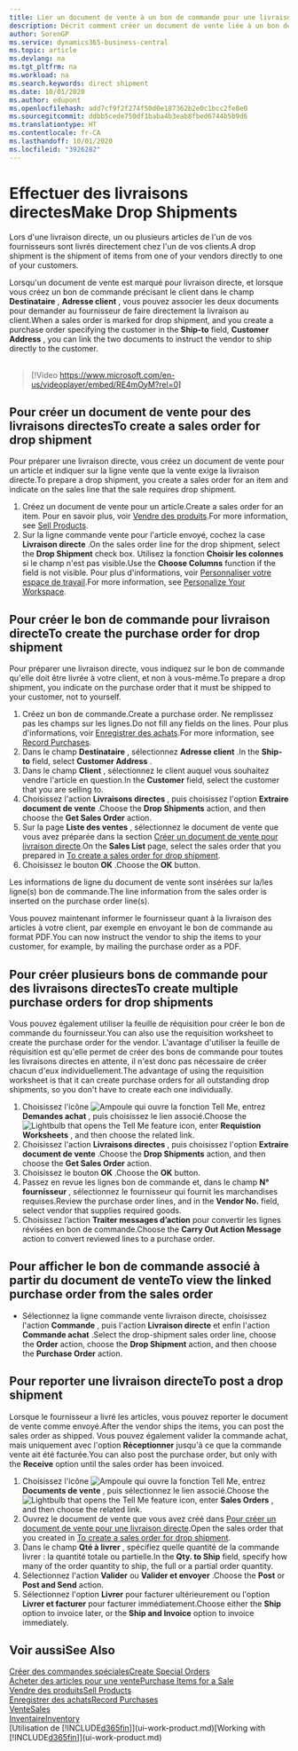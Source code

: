 ```yaml
---
title: Lier un document de vente à un bon de commande pour une livraison directe | Microsoft Docs
description: Décrit comment créer un document de vente liée à un bon de commande pour permettre la livraison directe du fournisseur au client.
author: SorenGP
ms.service: dynamics365-business-central
ms.topic: article
ms.devlang: na
ms.tgt_pltfrm: na
ms.workload: na
ms.search.keywords: direct shipment
ms.date: 10/01/2020
ms.author: edupont
ms.openlocfilehash: add7cf9f2f274f50d0e187362b2e0c1bcc2fe8e0
ms.sourcegitcommit: ddbb5cede750df1baba4b3eab8fbed6744b5b9d6
ms.translationtype: HT
ms.contentlocale: fr-CA
ms.lasthandoff: 10/01/2020
ms.locfileid: "3926282"
---
```

# <a name="make-drop-shipments"></a><span data-ttu-id="fce3a-103">Effectuer des livraisons directes</span><span class="sxs-lookup"><span data-stu-id="fce3a-103">Make Drop Shipments</span></span>

<span data-ttu-id="fce3a-104">Lors d'une livraison directe, un ou plusieurs articles de l'un de vos fournisseurs sont livrés directement chez l'un de vos clients.</span><span class="sxs-lookup"><span data-stu-id="fce3a-104">A drop shipment is the shipment of items from one of your vendors directly to one of your customers.</span></span>

<span data-ttu-id="fce3a-105">Lorsqu'un document de vente est marqué pour livraison directe, et lorsque vous créez un bon de commande précisant le client dans le champ **Destinataire** , **Adresse client** , vous pouvez associer les deux documents pour demander au fournisseur de faire directement la livraison au client.</span><span class="sxs-lookup"><span data-stu-id="fce3a-105">When a sales order is marked for drop shipment, and you create a purchase order specifying the customer in the **Ship-to** field, **Customer Address** , you can link the two documents to instruct the vendor to ship directly to the customer.</span></span>
<br><br>  
  
> [!Video https://www.microsoft.com/en-us/videoplayer/embed/RE4mOyM?rel=0]

## <a name="to-create-a-sales-order-for-drop-shipment"></a><span data-ttu-id="fce3a-106">Pour créer un document de vente pour des livraisons directes</span><span class="sxs-lookup"><span data-stu-id="fce3a-106">To create a sales order for drop shipment</span></span>

<span data-ttu-id="fce3a-107">Pour préparer une livraison directe, vous créez un document de vente pour un article et indiquer sur la ligne vente que la vente exige la livraison directe.</span><span class="sxs-lookup"><span data-stu-id="fce3a-107">To prepare a drop shipment, you create a sales order for an item and indicate on the sales line that the sale requires drop shipment.</span></span>

1. <span data-ttu-id="fce3a-108">Créez un document de vente pour un article.</span><span class="sxs-lookup"><span data-stu-id="fce3a-108">Create a sales order for an item.</span></span> <span data-ttu-id="fce3a-109">Pour en savoir plus, voir [Vendre des produits](sales-how-sell-products.md).</span><span class="sxs-lookup"><span data-stu-id="fce3a-109">For more information, see [Sell Products](sales-how-sell-products.md).</span></span>
2. <span data-ttu-id="fce3a-110">Sur la ligne commande vente pour l'article envoyé, cochez la case **Livraison directe** .</span><span class="sxs-lookup"><span data-stu-id="fce3a-110">On the sales order line for the drop shipment, select the **Drop Shipment** check box.</span></span> <span data-ttu-id="fce3a-111">Utilisez la fonction **Choisir les colonnes** si le champ n'est pas visible.</span><span class="sxs-lookup"><span data-stu-id="fce3a-111">Use the **Choose Columns** function if the field is not visible.</span></span> <span data-ttu-id="fce3a-112">Pour plus d'informations, voir [Personnaliser votre espace de travail](ui-personalization-user.md).</span><span class="sxs-lookup"><span data-stu-id="fce3a-112">For more information, see [Personalize Your Workspace](ui-personalization-user.md).</span></span>

## <a name="to-create-the-purchase-order-for-drop-shipment"></a><span data-ttu-id="fce3a-113">Pour créer le bon de commande pour livraison directe</span><span class="sxs-lookup"><span data-stu-id="fce3a-113">To create the purchase order for drop shipment</span></span>

<span data-ttu-id="fce3a-114">Pour préparer une livraison directe, vous indiquez sur le bon de commande qu'elle doit être livrée à votre client, et non à vous-même.</span><span class="sxs-lookup"><span data-stu-id="fce3a-114">To prepare a drop shipment, you indicate on the purchase order that it must be shipped to your customer, not to yourself.</span></span>

1. <span data-ttu-id="fce3a-115">Créez un bon de commande.</span><span class="sxs-lookup"><span data-stu-id="fce3a-115">Create a purchase order.</span></span> <span data-ttu-id="fce3a-116">Ne remplissez pas les champs sur les lignes.</span><span class="sxs-lookup"><span data-stu-id="fce3a-116">Do not fill any fields on the lines.</span></span> <span data-ttu-id="fce3a-117">Pour plus d'informations, voir [Enregistrer des achats](purchasing-how-record-purchases.md).</span><span class="sxs-lookup"><span data-stu-id="fce3a-117">For more information, see [Record Purchases](purchasing-how-record-purchases.md).</span></span>
2. <span data-ttu-id="fce3a-118">Dans le champ **Destinataire** , sélectionnez **Adresse client** .</span><span class="sxs-lookup"><span data-stu-id="fce3a-118">In the **Ship-to** field, select **Customer Address** .</span></span>
3. <span data-ttu-id="fce3a-119">Dans le champ **Client** , sélectionnez le client auquel vous souhaitez vendre l'article en question.</span><span class="sxs-lookup"><span data-stu-id="fce3a-119">In the **Customer** field, select the customer that you are selling to.</span></span>
4. <span data-ttu-id="fce3a-120">Choisissez l'action **Livraisons directes** , puis choisissez l'option **Extraire document de vente** .</span><span class="sxs-lookup"><span data-stu-id="fce3a-120">Choose the **Drop Shipments** action, and then choose the **Get Sales Order** action.</span></span>
5. <span data-ttu-id="fce3a-121">Sur la page **Liste des ventes** , sélectionnez le document de vente que vous avez préparée dans la section [Créer un document de vente pour livraison directe](sales-how-drop-shipment.md#to-create-a-sales-order-for-drop-shipment).</span><span class="sxs-lookup"><span data-stu-id="fce3a-121">On the **Sales List** page, select the sales order that you prepared in [To create a sales order for drop shipment](sales-how-drop-shipment.md#to-create-a-sales-order-for-drop-shipment).</span></span>
6. <span data-ttu-id="fce3a-122">Choisissez le bouton **OK** .</span><span class="sxs-lookup"><span data-stu-id="fce3a-122">Choose the **OK** button.</span></span>

<span data-ttu-id="fce3a-123">Les informations de ligne du document de vente sont insérées sur la/les ligne(s) bon de commande.</span><span class="sxs-lookup"><span data-stu-id="fce3a-123">The line information from the sales order is inserted on the purchase order line(s).</span></span>

<span data-ttu-id="fce3a-124">Vous pouvez maintenant informer le fournisseur quant à la livraison des articles à votre client, par exemple en envoyant le bon de commande au format PDF.</span><span class="sxs-lookup"><span data-stu-id="fce3a-124">You can now instruct the vendor to ship the items to your customer, for example, by mailing the purchase order as a PDF.</span></span>     

## <a name="to-create-multiple-purchase-orders-for-drop-shipments"></a><span data-ttu-id="fce3a-125">Pour créer plusieurs bons de commande pour des livraisons directes</span><span class="sxs-lookup"><span data-stu-id="fce3a-125">To create multiple purchase orders for drop shipments</span></span>

<span data-ttu-id="fce3a-126">Vous pouvez également utiliser la feuille de réquisition pour créer le bon de commande du fournisseur.</span><span class="sxs-lookup"><span data-stu-id="fce3a-126">You can also use the requisition worksheet to create the purchase order for the vendor.</span></span> <span data-ttu-id="fce3a-127">L'avantage d'utiliser la feuille de réquisition est qu'elle permet de créer des bons de commande pour toutes les livraisons directes en attente, il n'est donc pas nécessaire de créer chacun d'eux individuellement.</span><span class="sxs-lookup"><span data-stu-id="fce3a-127">The advantage of using the requisition worksheet is that it can create purchase orders for all outstanding drop shipments, so you don't have to create each one individually.</span></span>

1. <span data-ttu-id="fce3a-128">Choisissez l'icône ![Ampoule qui ouvre la fonction Tell Me](media/ui-search/search_small.png "Dites-moi ce que vous voulez faire"), entrez **Demandes achat** , puis choisissez le lien associé.</span><span class="sxs-lookup"><span data-stu-id="fce3a-128">Choose the ![Lightbulb that opens the Tell Me feature](media/ui-search/search_small.png "Tell me what you want to do") icon, enter **Requistion Worksheets** , and then choose the related link.</span></span>
2. <span data-ttu-id="fce3a-129">Choisissez l'action **Livraisons directes** , puis choisissez l'option **Extraire document de vente** .</span><span class="sxs-lookup"><span data-stu-id="fce3a-129">Choose the **Drop Shipments** action, and then choose the **Get Sales Order** action.</span></span>
3. <span data-ttu-id="fce3a-130">Choisissez le bouton **OK** .</span><span class="sxs-lookup"><span data-stu-id="fce3a-130">Choose the **OK** button.</span></span>
4. <span data-ttu-id="fce3a-131">Passez en revue les lignes bon de commande et, dans le champ **N° fournisseur** , sélectionnez le fournisseur qui fournit les marchandises requises.</span><span class="sxs-lookup"><span data-stu-id="fce3a-131">Review the purchase order lines, and in the **Vendor No.** field, select vendor that supplies required goods.</span></span> 
5. <span data-ttu-id="fce3a-132">Choisissez l’action **Traiter messages d’action** pour convertir les lignes révisées en bon de commande.</span><span class="sxs-lookup"><span data-stu-id="fce3a-132">Choose the **Carry Out Action Message** action to convert reviewed lines to a purchase order.</span></span>

## <a name="to-view-the-linked-purchase-order-from-the-sales-order"></a><span data-ttu-id="fce3a-133">Pour afficher le bon de commande associé à partir du document de vente</span><span class="sxs-lookup"><span data-stu-id="fce3a-133">To view the linked purchase order from the sales order</span></span>

* <span data-ttu-id="fce3a-134">Sélectionnez la ligne commande vente livraison directe, choisissez l'action **Commande** , puis l'action **Livraison directe** et enfin l'action **Commande achat** .</span><span class="sxs-lookup"><span data-stu-id="fce3a-134">Select the drop-shipment sales order line, choose the **Order** action, choose the **Drop Shipment** action, and then choose the **Purchase Order** action.</span></span>

## <a name="to-post-a-drop-shipment"></a><span data-ttu-id="fce3a-135">Pour reporter une livraison directe</span><span class="sxs-lookup"><span data-stu-id="fce3a-135">To post a drop shipment</span></span>

<span data-ttu-id="fce3a-136">Lorsque le fournisseur a livré les articles, vous pouvez reporter le document de vente comme envoyé.</span><span class="sxs-lookup"><span data-stu-id="fce3a-136">After the vendor ships the items, you can post the sales order as shipped.</span></span> <span data-ttu-id="fce3a-137">Vous pouvez également valider la commande achat, mais uniquement avec l'option **Réceptionner** jusqu'à ce que la commande vente ait été facturée.</span><span class="sxs-lookup"><span data-stu-id="fce3a-137">You can also post the purchase order, but only with the **Receive** option until the sales order has been invoiced.</span></span>

1. <span data-ttu-id="fce3a-138">Choisissez l'icône ![Ampoule qui ouvre la fonction Tell Me](media/ui-search/search_small.png "Dites-moi ce que vous voulez faire"), entrez **Documents de vente** , puis sélectionnez le lien associé.</span><span class="sxs-lookup"><span data-stu-id="fce3a-138">Choose the ![Lightbulb that opens the Tell Me feature](media/ui-search/search_small.png "Tell me what you want to do") icon, enter **Sales Orders** , and then choose the related link.</span></span>
2. <span data-ttu-id="fce3a-139">Ouvrez le document de vente que vous avez créé dans [Pour créer un document de vente pour une livraison directe](#to-create-a-sales-order-for-drop-shipment).</span><span class="sxs-lookup"><span data-stu-id="fce3a-139">Open the sales order that you created in [To create a sales order for drop shipment](#to-create-a-sales-order-for-drop-shipment).</span></span>
3. <span data-ttu-id="fce3a-140">Dans le champ **Qté à livrer** , spécifiez quelle quantité de la commande livrer : la quantité totale ou partielle.</span><span class="sxs-lookup"><span data-stu-id="fce3a-140">In the **Qty. to Ship** field, specify how many of the order quantity to ship, the full or a partial order quantity.</span></span>
4. <span data-ttu-id="fce3a-141">Sélectionnez l'action **Valider** ou **Valider et envoyer** .</span><span class="sxs-lookup"><span data-stu-id="fce3a-141">Choose the **Post** or **Post and Send** action.</span></span>
5. <span data-ttu-id="fce3a-142">Sélectionnez l'option **Livrer** pour facturer ultérieurement ou l'option **Livrer et facturer** pour facturer immédiatement.</span><span class="sxs-lookup"><span data-stu-id="fce3a-142">Choose either the **Ship** option to invoice later, or the **Ship and Invoice** option to invoice immediately.</span></span>

## <a name="see-also"></a><span data-ttu-id="fce3a-143">Voir aussi</span><span class="sxs-lookup"><span data-stu-id="fce3a-143">See Also</span></span>

[<span data-ttu-id="fce3a-144">Créer des commandes spéciales</span><span class="sxs-lookup"><span data-stu-id="fce3a-144">Create Special Orders</span></span>](sales-how-to-create-special-orders.md)  
[<span data-ttu-id="fce3a-145">Acheter des articles pour une vente</span><span class="sxs-lookup"><span data-stu-id="fce3a-145">Purchase Items for a Sale</span></span>](purchasing-how-purchase-products-sale.md)  
[<span data-ttu-id="fce3a-146">Vendre des produits</span><span class="sxs-lookup"><span data-stu-id="fce3a-146">Sell Products</span></span>](sales-how-sell-products.md)  
[<span data-ttu-id="fce3a-147">Enregistrer des achats</span><span class="sxs-lookup"><span data-stu-id="fce3a-147">Record Purchases</span></span>](purchasing-how-record-purchases.md)  
[<span data-ttu-id="fce3a-148">Vente</span><span class="sxs-lookup"><span data-stu-id="fce3a-148">Sales</span></span>](sales-manage-sales.md)  
[<span data-ttu-id="fce3a-149">Inventaire</span><span class="sxs-lookup"><span data-stu-id="fce3a-149">Inventory</span></span>](inventory-manage-inventory.md)  
<span data-ttu-id="fce3a-150">[Utilisation de [!INCLUDE[d365fin](includes/d365fin_md.md)]](ui-work-product.md)</span><span class="sxs-lookup"><span data-stu-id="fce3a-150">[Working with [!INCLUDE[d365fin](includes/d365fin_md.md)]](ui-work-product.md)</span></span>
